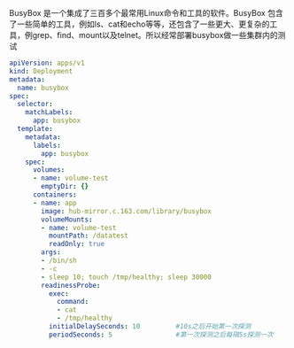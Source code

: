 BusyBox 是一个集成了三百多个最常用Linux命令和工具的软件。BusyBox 包含了一些简单的工具，例如ls、cat和echo等等，还包含了一些更大、更复杂的工具，例grep、find、mount以及telnet。所以经常部署busybox做一些集群内的测试

```yaml
apiVersion: apps/v1
kind: Deployment
metadata:
  name: busybox
spec:
  selector:
    matchLabels:
      app: busybox
  template:
    metadata:
      labels:
        app: busybox
    spec:
      volumes:
      - name: volume-test
        emptyDir: {}
      containers:
      - name: app
        image: hub-mirror.c.163.com/library/busybox
        volumeMounts:
        - name: volume-test
          mountPath: /datatest
          readOnly: true
        args:
        - /bin/sh
        - -c
        - sleep 10; touch /tmp/healthy; sleep 30000
        readinessProbe:
          exec:
            command:
            - cat
            - /tmp/healthy
          initialDelaySeconds: 10         #10s之后开始第一次探测
          periodSeconds: 5                #第一次探测之后每隔5s探测一次
```

